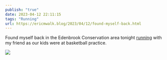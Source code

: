 ```yaml
---
publish: "true"
date: 2023-04-12 22:11:15
tags: "Running"
url: https://ericmwalk.blog/2023/04/12/found-myself-back.html
---
```


Found myself back in the Edenbrook Conservation area tonight [running](http://www.strava.com/activities/8881186771) with my friend as our kids were at basketball practice.

![](https://ericmwalk.blog/uploads/2023/aae4d4b5e1.jpg)